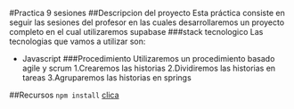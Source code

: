 #Practica 9 sesiones
##Descripcion del proyecto
Esta práctica consiste en seguir las sesiones del profesor en las cuales desarrollaremos un proyecto completo en el cual utilizaremos supabase
###stack tecnologico
Las tecnologias que vamos a utilizar son:
- Javascript
###Procedimiento
Utilizaremos un procedimiento basado agile y scrum
1.Crearemos las historias
2.Dividiremos las historias en tareas
3.Agruparemos las historias en springs

##Recursos
`npm install`
[clica](https://carrebola.github.io/vanillaPill/docs/h8)